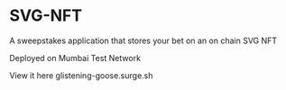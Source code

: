# SVG-NFT
A sweepstakes application that stores your bet on an on chain SVG NFT

Deployed on Mumbai Test Network

View it here
glistening-goose.surge.sh
